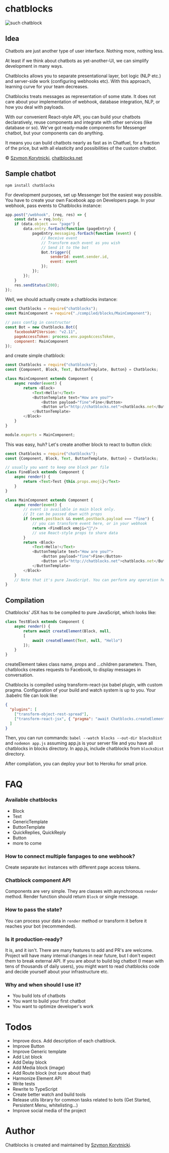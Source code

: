 # chatblocks

![such chatblock](http://chatblocks.net/code.png)

## Idea

Chatbots are just another type of user interface. Nothing more, nothing less.

At least if we think about chatbots as yet-another-UI, 
we can simplify development in many ways.
 
Chatblocks allows you to separate presentational layer,
bot logic (NLP etc.) and server-side work (configuring webhooks etc). 
With this approach, learning curve for your team decreases.

Chatblocks treats messages as representation of some state.
 It does not care about your implementation of webhook, database integration, NLP, or how you deal with payloads. 
 
With our convenient React-style API, you can build your chatbots declaratively, reuse components and 
 integrate with other services (like database or so). We've got ready-made components for Messenger chatbot,
 but your components can do anything.
 
It means you can build chatbots nearly as fast as in Chatfuel, for a fraction of the price, but with all elasticity and possibilities of the custom chatbot. 
 
© [Szymon Korytnicki](http://korytnicki.pl), [chatblocks.net](http://chatblocks.net)


## Sample chatbot

`npm install chatblocks`

For development purposes, set up Messenger bot the easiest way possible.
You have to create your own Facebook app on Developers page.
In your webhook, pass events to Chatblocks instance:

```javascript
app.post("/webhook", (req, res) => {
    const data = req.body;
    if (data.object === "page") {
        data.entry.forEach(function (pageEntry) {
            pageEntry.messaging.forEach(function (event) {
                // Receive event
                // Transform each event as you wish
                // Send it to the bot
                Bot.trigger({
                    senderId: event.sender.id,
                    event: event
                });
            });
        });
    }
    res.sendStatus(200);
});
```

Well, we should actually create a chatblocks instance:

```javascript
const Chatblocks = require("chatblocks");
const MainComponent = require("./compiled/blocks/MainComponent");

// pass config in constructor
const Bot = new Chatblocks.Bot({
    facebookAPIVersion: "v2.11",
    pageAccessToken: process.env.pageAccessToken,
    component: MainComponent
});
```

and create simple chatblock:

```javascript
const Chatblocks = require("chatblocks");
const {Component, Block, Text, ButtonTemplate, Button} = Chatblocks;

class MainComponent extends Component {
    async render(event) {
        return <Block>
            <Text>Hello!</Text>
            <ButtonTemplate text="How are you?">
                <Button payload="fine">Fine</Button>
                <Button url="http://chatblocks.net">chatblocks.net</Button>
            </ButtonTemplate>
        </Block>
    }
}

module.exports = MainComponent;
```

This was easy, huh? Let's create another block to react to button click:

```javascript
const Chatblocks = require("chatblocks");
const {Component, Block, Text, ButtonTemplate, Button} = Chatblocks;

// usually you want to keep one block per file
class FineBlock extends Component {
    async render() {
        return <Text>Test {this.props.emoji}</Text>
    }
}

class MainComponent extends Component {
    async render(event) {
        // event is available in main block only.
        // It can be passed down with props
        if (event.postback && event.postback.payload === "fine") {
            // you can transform event here, or in your webhook
            return <FineBlock emoji="🎉"/>
            // use React-style props to share data
        }
        return <Block>
            <Text>Hello!</Text>
            <ButtonTemplate text="How are you?">
                <Button payload="fine">Fine</Button>
                <Button url="http://chatblocks.net">chatblocks.net</Button>
            </ButtonTemplate>
        </Block>
    }
    // Note that it's pure JavaScript. You can perform any operation here (database, whatever)
}
```

## Compilation

Chatblocks' JSX has to be compiled to pure JavaScript, which looks like:

```javascript
class TestBlock extends Component {
    async render() {
        return await createElement(Block, null, 
        [
            await createElement(Text, null, "Hello")
        ]);
    }
}
```

createElement takes class name, props and ...children parameters. Then, chatblocks creates requests to Facebook, to display messages in conversation.

Chatblocks is compiled using transform-react-jsx babel plugin, with custom pragma. Configuration of your build and watch system is up to you. Your .babelrc file can look like: 

```json
{
  "plugins": [
    ["transform-object-rest-spread"],
    ["transform-react-jsx", { "pragma": "await Chatblocks.createElement" }]
  ]
}
```

Then, you can run commands: `babel --watch blocks --out-dir blocksDist` and `nodemon app.js`
assuming app.js is your server file and you have all chatblocks in blocks directory. In app.js, include chatblocks from `blocksDist` directory.
 
After compilation, you can deploy your bot to Heroku for small price.


# FAQ
 
### Available chatblocks
 
 - Block
 - Text
 - GenericTemplate
 - ButtonTemplate
 - QuickReplies, QuickReply
 - Button
 - more to come
 
 
### How to connect multiple fanpages to one webhook?
 
 Create separate `Bot` instances with different page access tokens.
 
### Chatblock component API

Components are very simple. They are classes with asynchronous `render` method.
Render function should return `Block` or single message.  

### How to pass the state?

You can process your data in `render` method or transform it before it reaches your bot (recommended).

### Is it production-ready?

It is, and it isn't. There are many features to add and PR's are welcome. 
Project will have many internal changes in near future, but I don't expect them to break external API.
If you are about to build big chatbot (I mean with tens of thousands of daily users), you might want to read chatblocks code and
decide yourself about your infrastructure etc.

### Why and when should I use it?

- You build lots of chatbots
- You want to build your first chatbot
- You want to optimize developer's work
 
# Todos
  
  - Improve docs. Add description of each chatblock.
  - Improve Button
  - Improve Generic template
  - Add List block
  - Add Delay block
  - Add Media block (image)
  - Add Route block (not sure about that)
  - Harmonize Element API
  - Write tests
  - Rewrite to TypeScript
  - Create better watch and build tools
  - Release utils library for common tasks related to bots (Get Started, Persistent Menu, whitelisting...)
  - Improve social media of the project
  
# Author

Chatblocks is created and maintained by [Szymon Korytnicki](http://twitter.com/skorytnicki).
 
 
